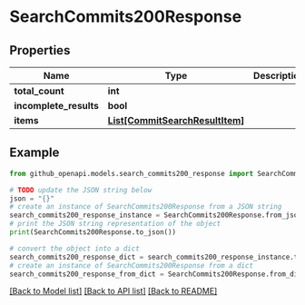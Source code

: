 # SearchCommits200Response


## Properties

Name | Type | Description | Notes
------------ | ------------- | ------------- | -------------
**total_count** | **int** |  | 
**incomplete_results** | **bool** |  | 
**items** | [**List[CommitSearchResultItem]**](CommitSearchResultItem.md) |  | 

## Example

```python
from github_openapi.models.search_commits200_response import SearchCommits200Response

# TODO update the JSON string below
json = "{}"
# create an instance of SearchCommits200Response from a JSON string
search_commits200_response_instance = SearchCommits200Response.from_json(json)
# print the JSON string representation of the object
print(SearchCommits200Response.to_json())

# convert the object into a dict
search_commits200_response_dict = search_commits200_response_instance.to_dict()
# create an instance of SearchCommits200Response from a dict
search_commits200_response_from_dict = SearchCommits200Response.from_dict(search_commits200_response_dict)
```
[[Back to Model list]](../README.md#documentation-for-models) [[Back to API list]](../README.md#documentation-for-api-endpoints) [[Back to README]](../README.md)



